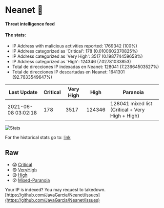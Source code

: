 # Neanet :hocho:
#### Threat intelligence feed
#### The stats:

- IP Address with malicious activities reported: 1769342 (100%)
- IP Address categorized as 'Critical':  178 (0.0100602370825%)
- IP Address categorized as 'Very High':  3517 (0.198774459658%)
- IP Address categorized as 'High':  124346 (7.02781033853)
- Total de direcciones IP indexadas en Neanet:  128041 (7.23664503527%)
- Total de direcciones IP descartadas en Neanet:  1641301 (92.7633549647%)

| Last Update | Critical | Very High | High | Paranoia |
| --- | --- | --- | --- | --- |
| 2021-06-08 03:02:18 | 178 | 3517 | 124346 | 128041 mixed list (Critical + Very High + High)|

![Stats](https://docs.google.com/spreadsheets/d/e/2PACX-1vSnaNMIXVabIpDJjufMlzH7poXnshF3mgd8Is1g9ytUEzVsP5my4Trn8f-xkoLLQ38xpL3HtmUexLo6/pubchart?oid=501124687&format=image)

For the historical stats go to: [link](/stats.csv)
## Raw
- :scream: [Critical](https://raw.githubusercontent.com/JavaGarcia/Neanet/master/blacklists/neanet_critical.txt)
- :fearful: [VeryHigh](https://raw.githubusercontent.com/JavaGarcia/Neanet/master/blacklists/neanet_veryHigh.txtt)
- :frowning: [High](https://raw.githubusercontent.com/JavaGarcia/Neanet/master/blacklists/neanet_high.txt)
- :dizzy_face: [Mixed-Paranoia](https://raw.githubusercontent.com/JavaGarcia/Neanet/master/blacklists/neanet_all.txt)


Your IP is indexed? You may request to takedown. [https://github.com/JavaGarcia/Neanet/issues](https://github.com/JavaGarcia/Neanet/issues)















































































































































































































































































































































































































































































































































































































































































































































































































































































































































































































































































































































































































































































































































































































































































































































































































































































































































































































































































































































































































































































































































































































































































































































































































































































































































































































































































































































































































































































































































































































































































































































































































































































































































































































































































































































































































































































































































































































































































































































































































































































































































































































































































































































































































































































































































































































































































































































































































































































































































































































































































































































































































































































































































































































































































































































































































































































































































































































































































































































































































































































































































































































































































































































































































































































































































































































































































































































































































































































































































































































































































